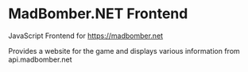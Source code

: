 # MadBomber.NET Frontend

JavaScript Frontend for https://madbomber.net

Provides a website for the game and displays various information from api.madbomber.net